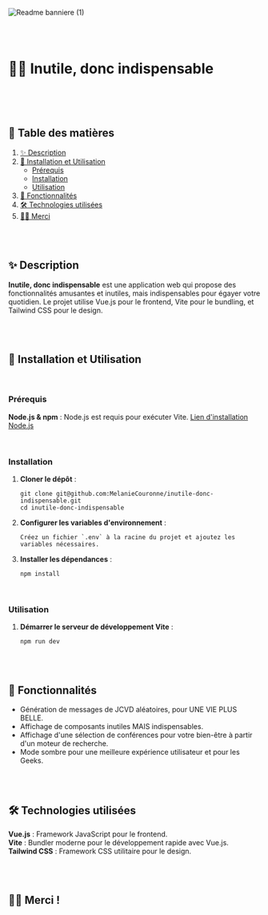 ![Readme banniere (1)](https://github.com/user-attachments/assets/32ca5569-774b-4a2f-a292-74a593d16c8a)

<br><br>

# 👍🏻 Inutile, donc indispensable

<br><br>
<br>

## 🧪 Table des matières

1. [✨ Description](#-description)
2. [🔄 Installation et Utilisation](#-installation-et-utilisation)
   - [Prérequis](#prérequis)
   - [Installation](#installation)
   - [Utilisation](#utilisation)
3. [🚀 Fonctionnalités](#-fonctionnalités)
4. [🛠️ Technologies utilisées](#-technologies-utilisées)
5. [👋🏻 Merci](#-merci)

<br><br>

## ✨ Description

**Inutile, donc indispensable** est une application web qui propose des fonctionnalités amusantes et inutiles, mais indispensables pour égayer votre quotidien. Le projet utilise Vue.js pour le frontend, Vite pour le bundling, et Tailwind CSS pour le design.

<br><br>

## 🔄 Installation et Utilisation

<br>

### Prérequis

**Node.js & npm** : Node.js est requis pour exécuter Vite. [Lien d'installation Node.js](https://nodejs.org/)

<br>

### Installation

1.  **Cloner le dépôt** :

        git clone git@github.com:MelanieCouronne/inutile-donc-indispensable.git
        cd inutile-donc-indispensable

2.  **Configurer les variables d'environnement** :

        Créez un fichier `.env` à la racine du projet et ajoutez les variables nécessaires.

3.  **Installer les dépendances** :

        npm install

<br>

### Utilisation

1.  **Démarrer le serveur de développement Vite** :

        npm run dev

<br><br>

## 🚀 Fonctionnalités

- Génération de messages de JCVD aléatoires, pour UNE VIE PLUS BELLE.
- Affichage de composants inutiles MAIS indispensables.
- Affichage d'une sélection de conférences pour votre bien-être à partir d'un moteur de recherche.
- Mode sombre pour une meilleure expérience utilisateur et pour les Geeks.

<br><br>

## 🛠️ Technologies utilisées

**Vue.js** : Framework JavaScript pour le frontend.<br>
**Vite** : Bundler moderne pour le développement rapide avec Vue.js.<br>
**Tailwind CSS** : Framework CSS utilitaire pour le design.<br>

<br><br>

## 👋🏻 Merci !
